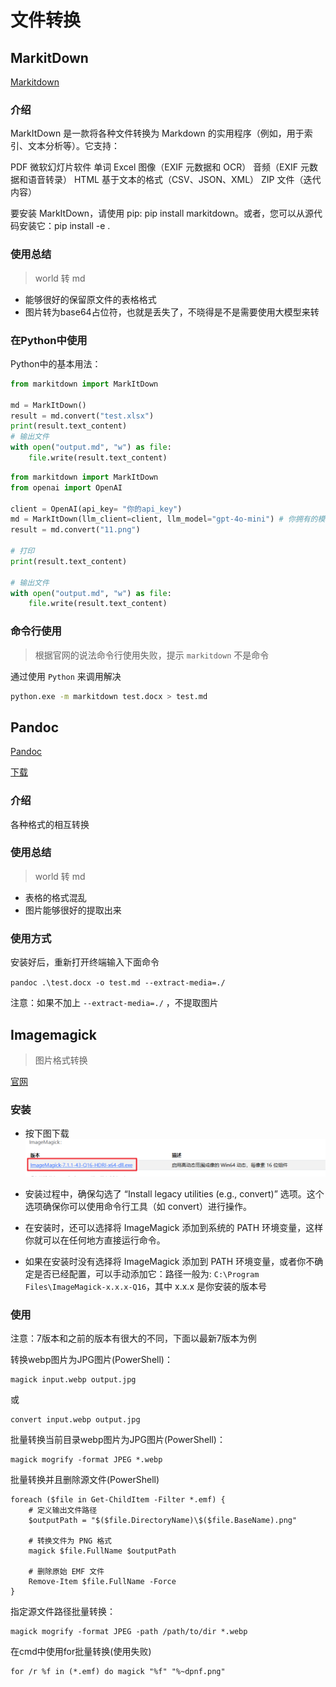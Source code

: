 # 文件转换

## MarkitDown

[Markitdown](https://github.com/microsoft/markitdown?tab=readme-ov-file)


### 介绍

MarkItDown 是一款将各种文件转换为 Markdown 的实用程序（例如，用于索引、文本分析等）。它支持：

PDF
微软幻灯片软件
单词
Excel
图像（EXIF 元数据和 OCR）
音频（EXIF 元数据和语音转录）
HTML
基于文本的格式（CSV、JSON、XML）
ZIP 文件（迭代内容）

要安装 MarkItDown，请使用 pip: pip install markitdown。或者，您可以从源代码安装它：pip install -e .

### 使用总结

> world 转 md

- 能够很好的保留原文件的表格格式
- 图片转为base64占位符，也就是丢失了，不晓得是不是需要使用大模型来转


### 在Python中使用

Python中的基本用法：

```python
from markitdown import MarkItDown

md = MarkItDown()
result = md.convert("test.xlsx")
print(result.text_content)
# 输出文件
with open("output.md", "w") as file:
    file.write(result.text_content)
```


```python
from markitdown import MarkItDown
from openai import OpenAI

client = OpenAI(api_key= "你的api_key")
md = MarkItDown(llm_client=client, llm_model="gpt-4o-mini") # 你拥有的模型
result = md.convert("11.png")

# 打印
print(result.text_content)

# 输出文件
with open("output.md", "w") as file:
    file.write(result.text_content)

```

### 命令行使用

> 根据官网的说法命令行使用失败，提示 `markitdown` 不是命令

通过使用 `Python` 来调用解决

```bash
python.exe -m markitdown test.docx > test.md
```

## Pandoc

[Pandoc](https://github.com/jgm/pandoc/tree/3.6.1)

[下载](https://pandoc.org/installing.html)

### 介绍

各种格式的相互转换

### 使用总结

> world 转 md

- 表格的格式混乱
- 图片能够很好的提取出来

### 使用方式

安装好后，重新打开终端输入下面命令

`pandoc .\test.docx -o test.md --extract-media=./`


注意：如果不加上 `--extract-media=./` ，不提取图片



## Imagemagick

> 图片格式转换

[官网](https://imagemagick.org/script/download.php)

### 安装

- 按下图下载
  ![alt text](assets/file-conversion/image.png)

- 安装过程中，确保勾选了 “Install legacy utilities (e.g., convert)” 选项。这个选项确保你可以使用命令行工具（如 convert）进行操作。
- 在安装时，还可以选择将 ImageMagick 添加到系统的 PATH 环境变量，这样你就可以在任何地方直接运行命令。
- 如果在安装时没有选择将 ImageMagick 添加到 PATH 环境变量，或者你不确定是否已经配置，可以手动添加它：路径一般为: `C:\Program Files\ImageMagick-x.x.x-Q16`，其中 x.x.x 是你安装的版本号

### 使用

注意：7版本和之前的版本有很大的不同，下面以最新7版本为例

转换webp图片为JPG图片(PowerShell)：

```shell
magick input.webp output.jpg
```
或

```shell
convert input.webp output.jpg
```

批量转换当前目录webp图片为JPG图片(PowerShell)：

```shell
magick mogrify -format JPEG *.webp
```

批量转换并且删除源文件(PowerShell)

```shell
foreach ($file in Get-ChildItem -Filter *.emf) {
    # 定义输出文件路径
    $outputPath = "$($file.DirectoryName)\$($file.BaseName).png"

    # 转换文件为 PNG 格式
    magick $file.FullName $outputPath

    # 删除原始 EMF 文件
    Remove-Item $file.FullName -Force
}

```

指定源文件路径批量转换：

```shell
magick mogrify -format JPEG -path /path/to/dir *.webp
```

在cmd中使用for批量转换(使用失败)

``` 
for /r %f in (*.emf) do magick "%f" "%~dpnf.png"

```